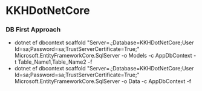 # KKHDotNetCore
### DB First Approach
- dotnet ef dbcontext scaffold "Server=.;Database=KKHDotNetCore;User Id=sa;Password=sa;TrustServerCertificate=True;" Microsoft.EntityFrameworkCore.SqlServer -o Models -c AppDbContext -t Table_Name1,Table_Name2 -f
- dotnet ef dbcontext scaffold "Server=.;Database=KKHDotNetCore;User Id=sa;Password=sa;TrustServerCertificate=True;" Microsoft.EntityFrameworkCore.SqlServer -o Data -c AppDbContext  -f